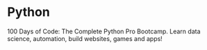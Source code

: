 # Python
100 Days of Code: The Complete Python Pro Bootcamp. Learn data science, automation, build websites, games and apps!

